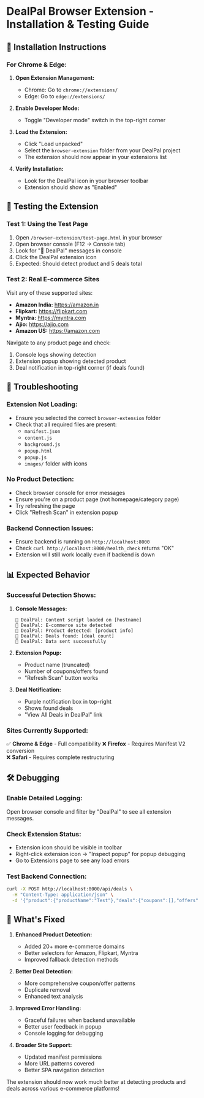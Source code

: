 # DealPal Browser Extension - Installation & Testing Guide

## 🚀 Installation Instructions

### For Chrome & Edge:

1. **Open Extension Management:**
   - Chrome: Go to `chrome://extensions/`
   - Edge: Go to `edge://extensions/`

2. **Enable Developer Mode:**
   - Toggle "Developer mode" switch in the top-right corner

3. **Load the Extension:**
   - Click "Load unpacked"
   - Select the `browser-extension` folder from your DealPal project
   - The extension should now appear in your extensions list

4. **Verify Installation:**
   - Look for the DealPal icon in your browser toolbar
   - Extension should show as "Enabled"

## 🧪 Testing the Extension

### Test 1: Using the Test Page
1. Open `/browser-extension/test-page.html` in your browser
2. Open browser console (F12 → Console tab)
3. Look for "🎯 DealPal" messages in console
4. Click the DealPal extension icon
5. Expected: Should detect product and 5 deals total

### Test 2: Real E-commerce Sites
Visit any of these supported sites:
- **Amazon India:** https://amazon.in
- **Flipkart:** https://flipkart.com  
- **Myntra:** https://myntra.com
- **Ajio:** https://ajio.com
- **Amazon US:** https://amazon.com

Navigate to any product page and check:
1. Console logs showing detection
2. Extension popup showing detected product
3. Deal notification in top-right corner (if deals found)

## 🔧 Troubleshooting

### Extension Not Loading:
- Ensure you selected the correct `browser-extension` folder
- Check that all required files are present:
  - `manifest.json`
  - `content.js`
  - `background.js` 
  - `popup.html`
  - `popup.js`
  - `images/` folder with icons

### No Product Detection:
- Check browser console for error messages
- Ensure you're on a product page (not homepage/category page)
- Try refreshing the page
- Click "Refresh Scan" in extension popup

### Backend Connection Issues:
- Ensure backend is running on `http://localhost:8000`
- Check `curl http://localhost:8000/health_check` returns "OK"
- Extension will still work locally even if backend is down

## 📊 Expected Behavior

### Successful Detection Shows:
1. **Console Messages:**
   ```
   🎯 DealPal: Content script loaded on [hostname]
   🎯 DealPal: E-commerce site detected
   🎯 DealPal: Product detected: [product info]
   🎯 DealPal: Deals found: [deal count]
   🎯 DealPal: Data sent successfully
   ```

2. **Extension Popup:**
   - Product name (truncated)
   - Number of coupons/offers found
   - "Refresh Scan" button works

3. **Deal Notification:**
   - Purple notification box in top-right
   - Shows found deals
   - "View All Deals in DealPal" link

### Sites Currently Supported:
✅ **Chrome & Edge** - Full compatibility
❌ **Firefox** - Requires Manifest V2 conversion  
❌ **Safari** - Requires complete restructuring

## 🛠️ Debugging

### Enable Detailed Logging:
Open browser console and filter by "DealPal" to see all extension messages.

### Check Extension Status:
- Extension icon should be visible in toolbar
- Right-click extension icon → "Inspect popup" for popup debugging
- Go to Extensions page to see any load errors

### Test Backend Connection:
```bash
curl -X POST http://localhost:8000/api/deals \
  -H "Content-Type: application/json" \
  -d '{"product":{"productName":"Test"},"deals":{"coupons":[],"offers":[]},"timestamp":123}'
```

## 🎯 What's Fixed

1. **Enhanced Product Detection:**
   - Added 20+ more e-commerce domains
   - Better selectors for Amazon, Flipkart, Myntra
   - Improved fallback detection methods

2. **Better Deal Detection:**
   - More comprehensive coupon/offer patterns
   - Duplicate removal
   - Enhanced text analysis

3. **Improved Error Handling:**
   - Graceful failures when backend unavailable
   - Better user feedback in popup
   - Console logging for debugging

4. **Broader Site Support:**
   - Updated manifest permissions
   - More URL patterns covered
   - Better SPA navigation detection

The extension should now work much better at detecting products and deals across various e-commerce platforms!
